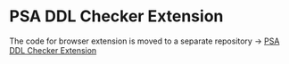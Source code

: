 # PSA DDL Checker Extension

The code for browser extension is moved to a separate repository ->
[PSA DDL Checker Extension](https://github.com/Aadityajoshi151/PSA-DDL-Checker-Extension)
